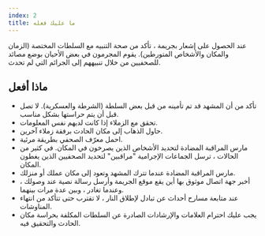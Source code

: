```yaml
---
index: 2
title: ما عليك فعله
---
```

عند الحصول على إشعار بجريمة ، تأكد من صحة التنبيه مع السلطات المختصة (الزمان والمكان والأشخاص المتورطين). يقوم المجرمون في بعض الأحيان بوضع مصائد للصحفيين من خلال تنبيههم إلى الجرائم التي لم تحدث.

## ماذا أفعل

* تأكد من أن المشهد قد تم تأمينه من قبل بعض السلطة (الشرطة والعسكرية). لا تصل قبل أن يتم حراستها بشكل مناسب.
* تحقق مع الزملاء إذا كانت لديهم نفس المعلومات.
* حاول الذهاب إلى مكان الحادث برفقة زملاء آخرين.
* احمل معرّف الصحفي بطريقة مرئية.
* مارس المراقبة المضادة لتحديد الأشخاص الذين يصرخون في المكان. في كثير من الحالات ، ترسل الجماعات الإجرامية "مراقبين" لتحديد الصحفيين الذين يغطون المكان.
* مارس المراقبة المضادة عندما تترك المشهد وتعود إلى مكان عملك أو منزلك.
* أخبر جهة اتصال موثوق بها أين يقع موقع الجريمة وأرسل رسالة نصية عند وصولك ، وعندما تغادر ، وبين عدة مرات بينهما.
* عند متابعة مسارح أحداث عن تبادل لإطلاق النار ، لا تقترب حتى تتأكد من انتهاء المناوشات.
* يجب عليك احترام العلامات والإرشادات الصادرة عن السلطات المكلفة بحراسة مكان الحادث والتحقيق فيه.